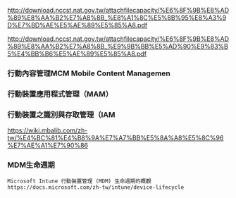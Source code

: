 http://download.nccst.nat.gov.tw/attachfilecapacity/%E6%8F%9B%E8%AD%89%E8%AA%B2%E7%A8%8B_%E8%A1%8C%E5%8B%95%E8%A3%9D%E7%BD%AE%E5%AE%89%E5%85%A8.pdf

http://download.nccst.nat.gov.tw/attachfilecapacity/%E6%8F%9B%E8%AD%89%E8%AA%B2%E7%A8%8B_%E9%9B%BB%E5%AD%90%E9%83%B5%E4%BB%B6%E5%AE%89%E5%85%A8.pdf


### 行動內容管理MCM Mobile Content Managemen

### 行動裝置應用程式管理（MAM）


### 行動裝置之識別與存取管理（IAM


https://wiki.mbalib.com/zh-tw/%E4%BC%81%E4%B8%9A%E7%A7%BB%E5%8A%A8%E5%8C%96%E7%AE%A1%E7%90%86


### MDM生命週期

```
Microsoft Intune 行動裝置管理 (MDM) 生命週期的概觀
https://docs.microsoft.com/zh-tw/intune/device-lifecycle

```


### 
